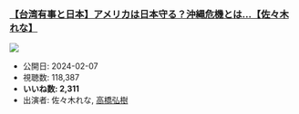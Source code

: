 ### [【台湾有事と日本】アメリカは日本守る？沖縄危機とは…【佐々木れな】](https://www.youtube.com/watch?v=ijzP9OrXlRU)
[![](https://img.youtube.com/vi/ijzP9OrXlRU/sddefault.jpg)](https://www.youtube.com/watch?v=ijzP9OrXlRU)
-   公開日: 2024-02-07
-   視聴数: 118,387
-   **いいね数: 2,311**
-   出演者: 佐々木れな, [高橋弘樹](/rehacq_fan/people/高橋弘樹 "wikilink")
